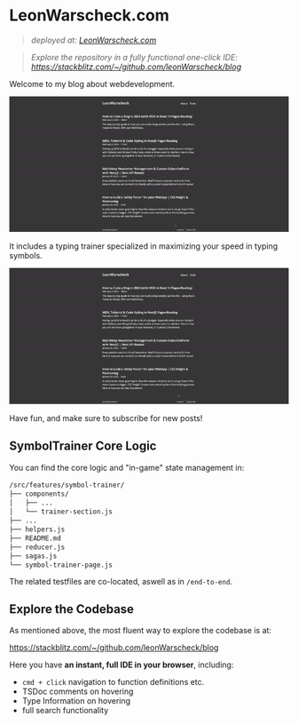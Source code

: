 # LeonWarscheck.com

> _deployed at: [LeonWarscheck.com](https://leonwarscheck.com)_

> _Explore the repository in a fully functional one-click IDE:
> https://stackblitz.com/~/github.com/leonWarscheck/blog_

Welcome to my blog about webdevelopment.

![blog walkthrough](/public/blog.gif)

It includes a typing trainer specialized in maximizing your speed in typing
symbols.

![typing demo](/public/typing.gif)

Have fun, and make sure to subscribe for new posts!

## SymbolTrainer Core Logic

You can find the core logic and "in-game" state management in:

```
/src/features/symbol-trainer/
├── components/
│   ├── ...
│   └── trainer-section.js
├── ...
├── helpers.js
├── README.md
├── reducer.js
├── sagas.js
└── symbol-trainer-page.js
```

The related testfiles are co-located, aswell as in `/end-to-end`. </br >

## Explore the Codebase

As mentioned above, the most fluent way to explore the codebase is at:

https://stackblitz.com/~/github.com/leonWarscheck/blog

Here you have **an instant, full IDE in your browser**, including:

- `cmd + click` navigation to function definitions etc.
- TSDoc comments on hovering
- Type Information on hovering
- full search functionality
